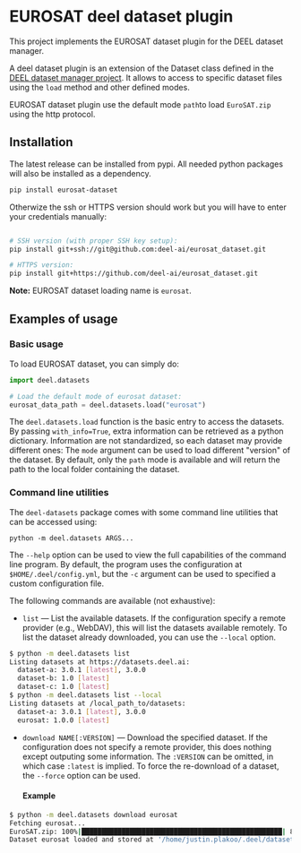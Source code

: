 # EUROSAT deel dataset plugin

This project implements the EUROSAT dataset plugin for the DEEL dataset manager.

A deel dataset plugin is an extension of the Dataset class defined in the [DEEL dataset manager project](https://github.com/deel-ai/deel_dataset_manager).
It allows to access to specific dataset files using the `load` method and other defined modes.

EUROSAT dataset plugin use the default mode `path`to load `EuroSAT.zip` using the http protocol.

## Installation

The latest release can be installed from pypi. All needed python packages will also be installed as a dependency.

```bash
pip install eurosat-dataset
```


Otherwize the ssh or HTTPS version should work but you will have to enter your credentials manually:

```bash

# SSH version (with proper SSH key setup):
pip install git+ssh://git@github.com:deel-ai/eurosat_dataset.git

# HTTPS version:
pip install git+https://github.com/deel-ai/eurosat_dataset.git
```

**Note:** EUROSAT dataset loading name is `eurosat`.

## Examples of usage

### Basic usage

To load EUROSAT dataset, you can simply do:

```python
import deel.datasets

# Load the default mode of eurosat dataset:
eurosat_data_path = deel.datasets.load("eurosat")
```

The `deel.datasets.load` function is the basic entry to access the datasets.
By passing `with_info=True`, extra information can be retrieved as a python
dictionary. Information are not standardized, so each dataset may provide
different ones:
The `mode` argument can be used to load different "version" of the dataset. By default,
only the `path` mode is available and will return the path to the local folder
containing the dataset.

### Command line utilities

The `deel-datasets` package comes with some command line utilities that can be accessed using:

```
python -m deel.datasets ARGS...
```

The `--help` option can be used to view the full capabilities of the command line program.
By default, the program uses the configuration at `$HOME/.deel/config.yml`, but the `-c`
argument can be used to specified a custom configuration file.

The following commands are available (not exhaustive):

- `list` &mdash; List the available datasets. If the configuration specify a remote provider
  (e.g., WebDAV), this will list the datasets available remotely. To list the dataset already
  downloaded, you can use the `--local` option.

```bash
$ python -m deel.datasets list
Listing datasets at https://datasets.deel.ai:
  dataset-a: 3.0.1 [latest], 3.0.0
  dataset-b: 1.0 [latest]
  dataset-c: 1.0 [latest]
$ python -m deel.datasets list --local
Listing datasets at /local_path_to/datasets:
  dataset-a: 3.0.1 [latest], 3.0.0
  eurosat: 1.0.0 [latest]
```

- `download NAME[:VERSION]` &mdash; Download the specified dataset. If the configuration
  does not specify a remote provider, this does nothing except outputing some information.
  The `:VERSION` can be omitted, in which case `:latest` is implied. To force the re-download
  of a dataset, the `--force` option can be used.

  #### Example

```bash
$ python -m deel.datasets download eurosat
Fetching eurosat...
EuroSAT.zip: 100%|██████████████████████████████████████████████████| 89.9M/89.9M [00:56<00:00, 1.67Mbytes/s]
Dataset eurosat loaded and stored at '/home/justin.plakoo/.deel/datasets/eurosat/1.0.0'.
```
